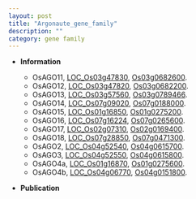```yaml
---
layout: post
title: "Argonaute_gene_family"
description: ""
category: gene family
---
```


* **Information**  
    + OsAGO11, [LOC_Os03g47830](http://rice.plantbiology.msu.edu/cgi-bin/ORF_infopage.cgi?orf=LOC_Os03g47830), [Os03g0682600](http://rapdb.dna.affrc.go.jp/viewer/gbrowse_details/irgsp1?name=Os03g0682600).
    + OsAGO12, [LOC_Os03g47820](http://rice.plantbiology.msu.edu/cgi-bin/ORF_infopage.cgi?orf=LOC_Os03g47820), [Os03g0682200](http://rapdb.dna.affrc.go.jp/viewer/gbrowse_details/irgsp1?name=Os03g0682200).
    + OsAGO13, [LOC_Os03g57560](http://rice.plantbiology.msu.edu/cgi-bin/ORF_infopage.cgi?orf=LOC_Os03g57560), [Os03g0789466](http://rapdb.dna.affrc.go.jp/viewer/gbrowse_details/irgsp1?name=Os03g0789466).
    + OsAGO14, [LOC_Os07g09020](http://rice.plantbiology.msu.edu/cgi-bin/ORF_infopage.cgi?orf=LOC_Os07g09020), [Os07g0188000](http://rapdb.dna.affrc.go.jp/viewer/gbrowse_details/irgsp1?name=Os07g0188000).
    + OsAGO15, [LOC_Os01g16850](http://rice.plantbiology.msu.edu/cgi-bin/ORF_infopage.cgi?orf=LOC_Os01g16850), [Os01g0275200](http://rapdb.dna.affrc.go.jp/viewer/gbrowse_details/irgsp1?name=Os01g0275200).
    + OsAGO16, [LOC_Os07g16224](http://rice.plantbiology.msu.edu/cgi-bin/ORF_infopage.cgi?orf=LOC_Os07g16224), [Os07g0265600](http://rapdb.dna.affrc.go.jp/viewer/gbrowse_details/irgsp1?name=Os07g0265600).
    + OsAGO17, [LOC_Os02g07310](http://rice.plantbiology.msu.edu/cgi-bin/ORF_infopage.cgi?orf=LOC_Os02g07310), [Os02g0169400](http://rapdb.dna.affrc.go.jp/viewer/gbrowse_details/irgsp1?name=Os02g0169400).
    + OsAGO18, [LOC_Os07g28850](http://rice.plantbiology.msu.edu/cgi-bin/ORF_infopage.cgi?orf=LOC_Os07g28850), [Os07g0471300](http://rapdb.dna.affrc.go.jp/viewer/gbrowse_details/irgsp1?name=Os07g0471300).
    + OsAGO2, [LOC_Os04g52540](http://rice.plantbiology.msu.edu/cgi-bin/ORF_infopage.cgi?orf=LOC_Os04g52540), [Os04g0615700](http://rapdb.dna.affrc.go.jp/viewer/gbrowse_details/irgsp1?name=Os04g0615700).
    + OsAGO3, [LOC_Os04g52550](http://rice.plantbiology.msu.edu/cgi-bin/ORF_infopage.cgi?orf=LOC_Os04g52550), [Os04g0615800](http://rapdb.dna.affrc.go.jp/viewer/gbrowse_details/irgsp1?name=Os04g0615800).
    + OsAGO4a, [LOC_Os01g16870](http://rice.plantbiology.msu.edu/cgi-bin/ORF_infopage.cgi?orf=LOC_Os01g16870), [Os01g0275600](http://rapdb.dna.affrc.go.jp/viewer/gbrowse_details/irgsp1?name=Os01g0275600).
    + OsAGO4b, [LOC_Os04g06770](http://rice.plantbiology.msu.edu/cgi-bin/ORF_infopage.cgi?orf=LOC_Os04g06770), [Os04g0151800](http://rapdb.dna.affrc.go.jp/viewer/gbrowse_details/irgsp1?name=Os04g0151800).

* **Publication**  


